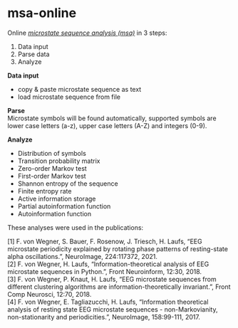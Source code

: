 # msa-online

Online [*microstate sequence analysis (msa)*](https://frederic-vw.github.io/msa-online/) in 3 steps:  

1. Data input
2. Parse data
3. Analyze

**Data input**  
- copy & paste microstate sequence as text
- load microstate sequence from file

**Parse**  
Microstate symbols will be found automatically, supported symbols are lower case letters (a-z), upper case letters (A-Z) and integers (0-9).  

**Analyze**  
* Distribution of symbols
* Transition probability matrix
* Zero-order Markov test
* First-order Markov test
* Shannon entropy of the sequence
* Finite entropy rate
* Active information storage
* Partial autoinformation function
* Autoinformation function

These analyses were used in the publications:

[1] F. von Wegner, S. Bauer, F. Rosenow, J. Triesch, H. Laufs, “EEG microstate periodicity explained by rotating phase patterns 
    of resting-state alpha oscillations.”, NeuroImage, 224:117372, 2021.  
[2] F. von Wegner, H. Laufs, “Information-theoretical analysis of EEG microstate sequences in Python.”, Front Neuroinform, 12:30, 2018.  
[3] F. von Wegner, P. Knaut, H. Laufs, “EEG microstate sequences from different clustering algorithms are information-theoretically 
    invariant.”, Front Comp Neurosci, 12:70, 2018.  
[4] F. von Wegner, E. Tagliazucchi, H. Laufs, “Information theoretical analysis of resting state EEG microstate sequences - 
    non-Markovianity, non-stationarity and periodicities.”, NeuroImage, 158:99-111, 2017.
